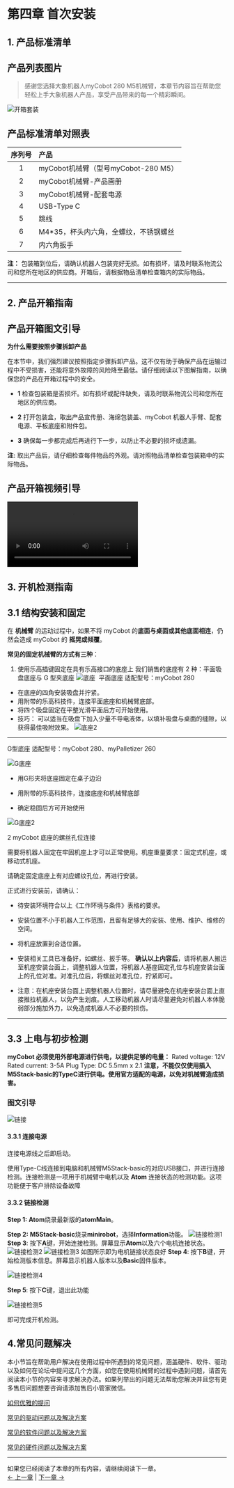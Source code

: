 # 第四章 首次安装
## 1. 产品标准清单
## 产品列表图片
> 感谢您选择大象机器人myCobot 280 M5机械臂，本章节内容旨在帮助您轻松上手大象机器人产品，享受产品带来的每一个精彩瞬间。



![开箱套装](../../resources/2-BasicSettings/4.FirstTimeInstallation/UnpackingSet.png)

## 产品标准清单对照表

| 序列号 | 产品                                  |
| :----: | :------------------------------------ |
|   1    | myCobot机械臂（型号myCobot-280 M5）   |
|   2    | myCobot机械臂-产品画册                |
|   3    | myCobot机械臂-配套电源                |
|   4    | USB-Type C                            |
|   5    | 跳线                                  |
|   6    | M4*35，杯头内六角，全螺纹，不锈钢螺丝 |
|   7    | 内六角扳手                            |

**注：** 包装箱到位后，请确认机器人包装完好无损。如有损坏，请及时联系物流公司和您所在地区的供应商。开箱后，请根据物品清单检查箱内的实际物品。

---
## 2. 产品开箱指南
## 产品开箱图文引导

**为什么需要按照步骤拆卸产品**

在本节中，我们强烈建议按照指定步骤拆卸产品。这不仅有助于确保产品在运输过程中不受损害，还能将意外故障的风险降至最低。请仔细阅读以下图解指南，以确保您的产品在开箱过程中的安全。

- **1** 检查包装箱是否损坏。如有损坏或配件缺失，请及时联系物流公司和您所在地区的供应商。

- **2** 打开包装盒，取出产品宣传册、海绵包装盖、myCobot 机器人手臂、配套电源、平板底座和附件包。

- **3** 确保每一步都完成后再进行下一步，以防止不必要的损坏或遗漏。

**注:** 取出产品后，请仔细检查每件物品的外观。请对照物品清单检查包装箱中的实际物品。

## 产品开箱视频引导

<video controls>
  <source src="../../resources/2-BasicSettings/4.FirstTimeInstallation/OpenGuide.mp4" type="video/mp4">
  您的浏览器不支持 HTML5 视频。
</video>


## 3. 开机检测指南

## 3.1 结构安装和固定

在 **机械臂** 的运动过程中，如果不将 myCobot 的**底面与桌面或其他底面相连**，仍然会造成 myCobot 的 **摇晃或倾覆**。

**常见的固定机械臂的方式有三种**：

1) 使用乐高插键固定在具有乐高接口的底座上
我们销售的底座有 2 种：平面吸盘底座与 G 型夹底座
![底座](../../resources/2-BasicSettings/4.FirstTimeInstallation/stand.jpg)
​	平面底座 适配型号：myCobot 280

* 在底座的四角安装吸盘并拧紧。
* 用附带的乐高科技件，连接平面底座和机械臂底部。
* 将四个吸盘固定在平整光滑平面后方可开始使用。
* 技巧： 可以适当在吸盘下加入少量不导电液体，以填补吸盘与桌面的缝隙，以获得最佳吸附效果。
![底座2](../../resources/2-BasicSettings/4.FirstTimeInstallation/stand_2.jpg)

---

G型底座 适配型号：myCobot 280、myPalletizer 260

![G底座](../../resources/2-BasicSettings/4.FirstTimeInstallation/GStand.jpg)

   - 用G形夹将底座固定在桌子边沿

   - 用附带的乐高科技件，连接底座和机械臂底部

   - 确定稳固后方可开始使用

![G底座2](../../resources/2-BasicSettings/4.FirstTimeInstallation/GStand2.jpg)

2 myCobot 底座的螺丝孔位连接

需要将机器人固定在牢固机座上才可以正常使用。机座重量要求：固定式机座，或移动式机座。

请确定固定底座上有对应螺纹孔位，再进行安装。

正式进行安装前，请确认：

* 待安装环境符合以上《工作环境与条件》表格的要求。
*  安装位置不小于机器人工作范围，且留有足够大的安装、使用、维护、维修的空间。
*  将机座放置到合适位置。
*  安装相关工具已准备好，如螺丝、扳手等。
  **确认以上内容后**，请将机器人搬运至机座安装台面上，调整机器人位置，将机器人基座固定孔位与机座安装台面上的孔位对准。对准孔位后，将螺丝对准孔位，拧紧即可。

* 注意：在机座安装台面上调整机器人位置时，请尽量避免在机座安装台面上直接推拉机器人，以免产生划痕。人工移动机器人时请尽量避免对机器人本体脆弱部分施加外力，以免造成机器人不必要的损伤。

---
## 3.3 上电与初步检测

**myCobot 必须使用外部电源进行供电，以提供足够的电量：**
	Rated voltage: 12V
	Rated current: 3-5A
	Plug Type: DC 5.5mm x 2.1
**注意，不能仅仅使用插入M5Stack-basic的TypeC进行供电。使用官方适配的电源，以免对机械臂造成损害。**

### 图文引导
![链接](../../resources/2-BasicSettings/4.FirstTimeInstallation/box_connect_PC.jpg)

#### 3.3.1 连接电源

连接电源线之后即启动。

使用Type-C线连接到电脑和机械臂M5Stack-basic的对应USB接口，并进行连接检测。连接检测是一项用于机械臂中电机以及 **Atom** 连接状态的检测功能。这项功能便于客户排除设备故障

#### 3.3.2 链接检测

**Step 1:** **Atom**烧录最新版的**atomMain**。

**Step 2:** **M5Stack-basic**烧录**minirobot**，选择**Information**功能。
![链接检测1](../../resources/2-BasicSettings/4.FirstTimeInstallation/ConnectCheck1.jpg)
**Step 3**: 按下**A**键，开始连接检测。屏幕显示**Atom**以及六个电机连接状态。
![链接检测2](../../resources/2-BasicSettings/4.FirstTimeInstallation/pushA.jpg)
![链接检测3](../../resources/2-BasicSettings/4.FirstTimeInstallation/connectOK.jpg)
如图所示即为电机链接状态良好
**Step 4**: 按下**B**键，开始检测版本信息。屏幕显示机器人版本以及**Basic**固件版本。

![链接检测4](../../resources/2-BasicSettings/4.FirstTimeInstallation/BaseVersion.jpg)

**Step 5**: 按下**C**键，退出此功能

![链接检测5](../../resources/2-BasicSettings/4.FirstTimeInstallation/pushC.jpg)

即可完成开机检测。

## 4.常见问题解决
本小节旨在帮助用户解决在使用过程中所遇到的常见问题，涵盖硬件、软件、驱动以及如何在论坛中提问这几个方面，如您在使用机械臂的过程中遇到问题，请首先阅读本小节的内容来寻求解决办法。如果列举出的问题无法帮助您解决并且您有更多售后问题想要咨询请添加售后小管家微信。

[如何优雅的提问](../../4-SupportAndService/9.Troubleshooting/9.0-how_to_ask.md)

[常见的驱动问题以及解决方案](../../4-SupportAndService/9.Troubleshooting/9.1-driver.md)

[常见的软件问题以及解决方案](../../4-SupportAndService/9.Troubleshooting/9.2-software.md)

[常见的硬件问题以及解决方案](../../4-SupportAndService/9.Troubleshooting/9.3-hardware.md)

---

如果您已经阅读了本章的所有内容，请继续阅读下一章。 <br>
[← 上一章](../3.UserNotice/3-UserInstructions.md) | [下一章 →](../../3-FunctionsAndApplications/5.BasicFunction/README.md)
